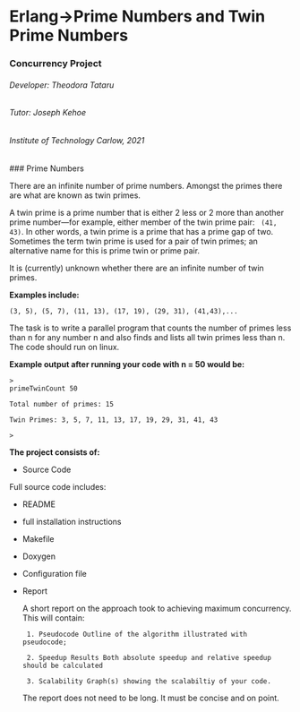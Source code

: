# Erlang->Prime Numbers and Twin Prime Numbers

### Concurrency Project
<h6>Developer: Theodora Tataru </h6>
<h6>Tutor: Joseph Kehoe </h6>
<h6>Institute of Technology Carlow, 2021 </h6>
### Prime Numbers

There are an infinite number of prime numbers. Amongst the primes there are what are known as twin primes.

A twin prime is a prime number that is either 2 less or 2 more than another prime number—for example, either member of the twin prime pair: ``` (41, 43)```. In other words, a twin prime is a prime that has a prime gap of two. Sometimes the term twin prime is used for a pair of twin primes; an alternative name for this is prime twin or prime pair.

It is (currently) unknown whether there are an infinite number of twin primes. 

<b>Examples include: </b> 
```code
(3, 5), (5, 7), (11, 13), (17, 19), (29, 31), (41,43),... 
```

The task is to write a parallel program that counts the number of primes less than n for any number n and also finds and lists all twin primes less than n. The code should run on linux.

<b>Example output after running your code with n = 50 would be: </b>

```code
>
primeTwinCount 50

Total number of primes: 15

Twin Primes: 3, 5, 7, 11, 13, 17, 19, 29, 31, 41, 43

>
```

<b>The project consists of: </b>

- Source Code 

Full source code includes:
 - README
 - full installation instructions
 - Makefile 
 - Doxygen 
 - Configuration file
 - Report 

    A short report on the approach took to achieving maximum concurrency. This will contain:

        1. Pseudocode Outline of the algorithm illustrated with pseudocode;

        2. Speedup Results Both absolute speedup and relative speedup should be calculated

        3. Scalability Graph(s) showing the scalabiltiy of your code.

    The report does not need to be long. It must be concise and on point.

